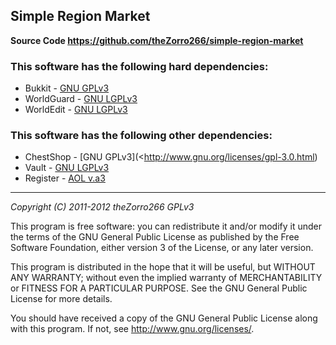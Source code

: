 ## **Simple Region Market**

**Source Code <https://github.com/theZorro266/simple-region-market>**

### This software has the following hard dependencies:
* Bukkit - [GNU GPLv3](http://www.gnu.org/licenses/gpl-3.0.html)
* WorldGuard - [GNU LGPLv3](http://www.gnu.org/licenses/lgpl-3.0.html)
* WorldEdit - [GNU LGPLv3](http://www.gnu.org/licenses/lgpl-3.0.html)

### This software has the following other dependencies:
* ChestShop - [GNU GPLv3](<http://www.gnu.org/licenses/gpl-3.0.html)
* Vault - [GNU LGPLv3](http://www.gnu.org/licenses/lgpl-3.0.html)
* Register - [AOL v.a3](http://aol.nexua.org)
    
- - -
    
*Copyright (C) 2011-2012  theZorro266  GPLv3*

This program is free software: you can redistribute it and/or modify
it under the terms of the GNU General Public License as published by
the Free Software Foundation, either version 3 of the License, or
any later version.

This program is distributed in the hope that it will be useful,
but WITHOUT ANY WARRANTY; without even the implied warranty of
MERCHANTABILITY or FITNESS FOR A PARTICULAR PURPOSE.  See the
GNU General Public License for more details.

You should have received a copy of the GNU General Public License
along with this program.  If not, see <http://www.gnu.org/licenses/>.